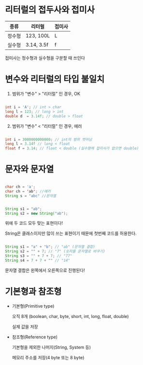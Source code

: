# 리터럴의 접두사와 접미사

|종류|리터럴|접미사|
|------|--------|-------|
|정수형|123, 100L|L|
|실수형|3.14, 3.5f|f|

접미사는 정수형과 실수형을 구분할 때 쓰인다

# 변수와 리터럴의 타입 불일치

1. 범위가 "변수" > "리터럴" 인 경우, OK

```java

int i = 'A'; // int > char
long l = 123; // long > int
double d  = 3.14f; // double > float

```

2. 범위가 "변수" < "리터럴" 인 경우, 에러

```java

int i = 3000000000000; // int의 범위 벗어남
long l = 3.14f // long < float
float f = 3.14; // float < double (실수형에 접미사가 없으면 double)

```

# 문자와 문자열

```java

char ch = 'a';
char ch = 'ab'; //에러
String s = "abc" //문자열

```

```java

String s1 = "ab";
String s2 = new String("ab");

```

위에 두 코드 모두 맞는 표현이다!

String은 클래스이지만 많이 쓰는 표현이기 때문에 첫번째 코드를 허용한다.

```java

String s1 = "a" + "b"; // "ab" (문자열 결합)
String s2 = "" + 7; // "7" (숫자를 문자열로 바꾸기)
String s3 = "" + 7 + 7; // "77"
String s4 = 7 + 7 + "" // "14"

```

문자열 결합은 왼쪽에서 오른쪽으로 진행된다!

# 기본형과 참조형

- 기본형(Primitive type)

  오직 8개 (boolean, char, byte, short, int, long, float, double)
  
  실제 값을 저장
 
- 참조형(Reference type)

  기본형을 제외한 나머지(String, System 등)
  
  메모리 주소를 저장(4 byte 또는 8 byte)


